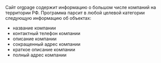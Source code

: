 Сайт orgpage содержит информацию о большом числе компаний на территории РФ. Программа парсит в любой целевой категории следующую информацию об объектах:  
  - название компании
  - контактный телефон компании
  - описание компании
  - сокращенный адрес компании
  - краткое описание компании
  - полный адрес компании
